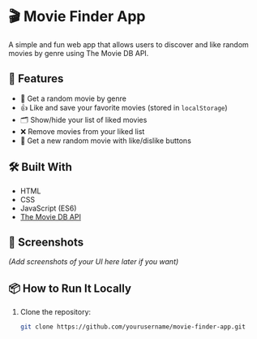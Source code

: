 # 🎬 Movie Finder App

A simple and fun web app that allows users to discover and like random movies by genre using The Movie DB API.

## 🚀 Features

- 🎲 Get a random movie by genre
- 👍 Like and save your favorite movies (stored in `localStorage`)
- 🗂️ Show/hide your list of liked movies
- ❌ Remove movies from your liked list
- 🔄 Get a new random movie with like/dislike buttons

## 🛠️ Built With

- HTML
- CSS
- JavaScript (ES6)
- [The Movie DB API](https://www.themoviedb.org/documentation/api)

## 📸 Screenshots

_(Add screenshots of your UI here later if you want)_

## 📦 How to Run It Locally

1. Clone the repository:
   ```bash
   git clone https://github.com/yourusername/movie-finder-app.git
   ```
